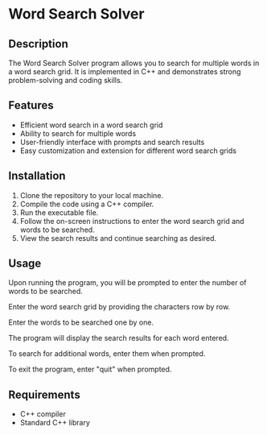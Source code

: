<h1>Word Search Solver</h1>

<h2>Description</h2>

<p>The Word Search Solver program allows you to search for multiple words in a word search grid. It is implemented in C++ and demonstrates strong problem-solving and coding skills.</p>

<h2>Features</h2>

<ul>
  <li>Efficient word search in a word search grid</li>
  <li>Ability to search for multiple words</li>
  <li>User-friendly interface with prompts and search results</li>
  <li>Easy customization and extension for different word search grids</li>
</ul>

<h2>Installation</h2>

<ol>
  <li>Clone the repository to your local machine.</li>
  <li>Compile the code using a C++ compiler.</li>
  <li>Run the executable file.</li>
  <li>Follow the on-screen instructions to enter the word search grid and words to be searched.</li>
  <li>View the search results and continue searching as desired.</li>
</ol>

<h2>Usage</h2>

<p>Upon running the program, you will be prompted to enter the number of words to be searched.</p>
<p>Enter the word search grid by providing the characters row by row.</p>
<p>Enter the words to be searched one by one.</p>
<p>The program will display the search results for each word entered.</p>
<p>To search for additional words, enter them when prompted.</p>
<p>To exit the program, enter "quit" when prompted.</p>

<h2>Requirements</h2>

<ul>
  <li>C++ compiler</li>
  <li>Standard C++ library</li>
</ul>
